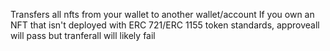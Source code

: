 Transfers all nfts from your wallet to another wallet/account
If you own an NFT that isn't deployed with ERC 721/ERC 1155 token standards, approveall will pass but tranferall will likely fail


